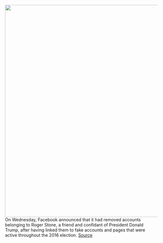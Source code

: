 <img src='https://cdn.vox-cdn.com/thumbor/5xbODYojxiDHdazQiEJcXMqPk7g=/0x0:5621x3493/1200x800/filters:focal(2362x1298:3260x2196)/cdn.vox-cdn.com/uploads/chorus_image/image/67033275/1202175777.jpg.0.jpg' width='700px' /><br/>
On Wednesday, Facebook announced that it had removed accounts belonging to Roger Stone, a friend and confidant of President Donald Trump, after having linked them to fake accounts and pages that were active throughout the 2016 election.
<a href='https://www.theverge.com/2020/7/8/21317905/facebook-roger-stone-instagram-removed-proud-boys-far-right-manipulation'> Source <a/>